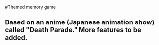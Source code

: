 #Themed memory game
## Based on an anime (Japanese animation show) called "Death Parade." More features to be added.
